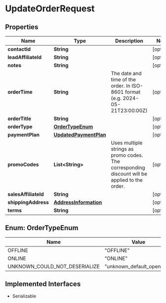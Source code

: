 

# UpdateOrderRequest


## Properties

| Name | Type | Description | Notes |
|------------ | ------------- | ------------- | -------------|
|**contactId** | **String** |  |  [optional] |
|**leadAffiliateId** | **String** |  |  [optional] |
|**notes** | **String** |  |  [optional] |
|**orderTime** | **String** | The date and time of the order. In ISO-8601 format (e.g. 2024-05-21T23:00:00Z) |  [optional] |
|**orderTitle** | **String** |  |  [optional] |
|**orderType** | [**OrderTypeEnum**](#OrderTypeEnum) |  |  [optional] |
|**paymentPlan** | [**UpdatedPaymentPlan**](UpdatedPaymentPlan.md) |  |  [optional] |
|**promoCodes** | **List&lt;String&gt;** | Uses multiple strings as promo codes. The corresponding discount will be applied to the order. |  [optional] |
|**salesAffiliateId** | **String** |  |  [optional] |
|**shippingAddress** | [**AddressInformation**](AddressInformation.md) |  |  [optional] |
|**terms** | **String** |  |  [optional] |



## Enum: OrderTypeEnum

| Name | Value |
|---- | -----|
| OFFLINE | &quot;OFFLINE&quot; |
| ONLINE | &quot;ONLINE&quot; |
| UNKNOWN_COULD_NOT_DESERIALIZE | &quot;unknown_default_open_api&quot; |


## Implemented Interfaces

* Serializable

